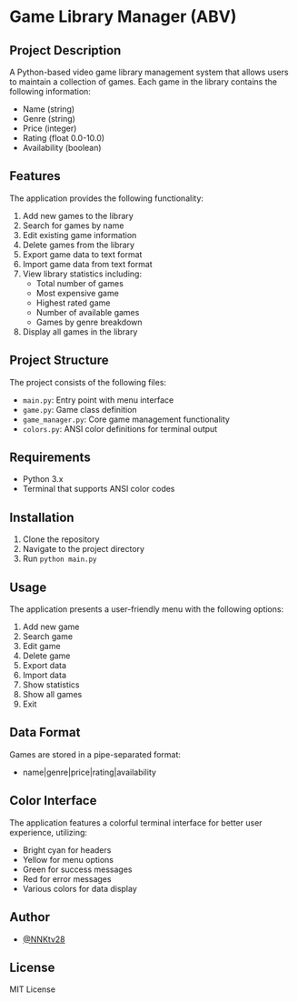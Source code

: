 # Game Library Manager (ABV)

## Project Description
A Python-based video game library management system that allows users to maintain a collection of games. Each game in the library contains the following information:

- Name (string)
- Genre (string)
- Price (integer)
- Rating (float 0.0-10.0)
- Availability (boolean)

## Features
The application provides the following functionality:

1. Add new games to the library
2. Search for games by name
3. Edit existing game information
4. Delete games from the library
5. Export game data to text format
6. Import game data from text format
7. View library statistics including:
   - Total number of games
   - Most expensive game
   - Highest rated game
   - Number of available games
   - Games by genre breakdown
8. Display all games in the library

## Project Structure
The project consists of the following files:

- `main.py`: Entry point with menu interface
- `game.py`: Game class definition
- `game_manager.py`: Core game management functionality
- `colors.py`: ANSI color definitions for terminal output

## Requirements
- Python 3.x
- Terminal that supports ANSI color codes

## Installation
1. Clone the repository
2. Navigate to the project directory
3. Run `python main.py`

## Usage
The application presents a user-friendly menu with the following options:

1. Add new game
2. Search game
3. Edit game
4. Delete game
5. Export data
6. Import data
7. Show statistics
8. Show all games
9. Exit

## Data Format
Games are stored in a pipe-separated format:
- name|genre|price|rating|availability

## Color Interface
The application features a colorful terminal interface for better user experience, utilizing:
- Bright cyan for headers
- Yellow for menu options
- Green for success messages
- Red for error messages
- Various colors for data display

## Author
- [@NNKtv28](https://github.com/nnktv28)

## License
MIT License
